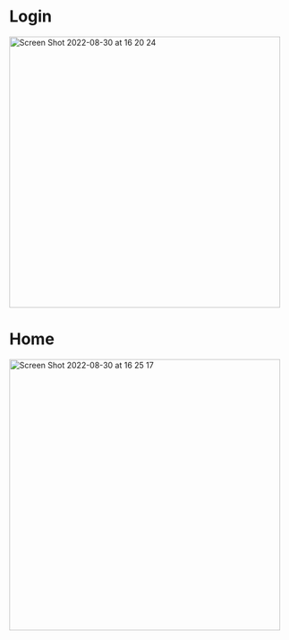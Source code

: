 # Login

<img width="484" alt="Screen Shot 2022-08-30 at 16 20 24" src="https://user-images.githubusercontent.com/91654688/187400688-e3c55eed-b203-473d-8367-a71bdf881d1b.png">

# Home
<img width="484" alt="Screen Shot 2022-08-30 at 16 25 17" src="https://user-images.githubusercontent.com/91654688/187401127-8b98a5d3-dcb0-447d-bd9f-ccfd0a595cb6.png">
